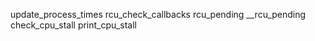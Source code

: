 

update_process_times
  rcu_check_callbacks
    rcu_pending
      __rcu_pending
        check_cpu_stall
          print_cpu_stall
            
